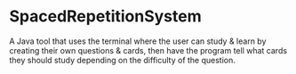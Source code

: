 # SpacedRepetitionSystem
A Java tool that uses the terminal where the user can study & learn by creating their own questions & cards, then have the program tell what cards they should study depending on the difficulty of the question.
